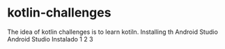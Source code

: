 # kotlin-challenges
The idea of ​​kotlin challenges is to learn kotiln.
Installing th Android Studio 
Android Studio Instalado
1 2 3